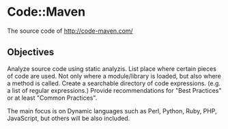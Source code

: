 Code::Maven
==========

The source code of http://code-maven.com/


Objectives
----------

Analyze source code using static analyzis.
List place where certain pieces of code are used. Not only where a module/library is loaded,
but also  where a method is called.
Create a searchable directory of code expressions. (e.g. a list of regular expressions.)
Provide recommendations for "Best Practices" or at least "Common Practices".

The main focus is on Dynamic languages such as Perl, Python, Ruby, PHP, JavaScript,
but others will be also included.


